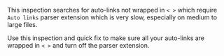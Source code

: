This inspection searches for auto-links not wrapped in `< >` which require `Auto links` parser
extension which is very slow, especially on medium to large files.

Use this inspection and quick fix to make sure all your auto-links are wrapped in `< >` and turn
off the parser extension.

